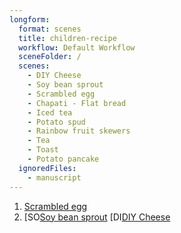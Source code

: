 ```yaml
---
longform:
  format: scenes
  title: children-recipe
  workflow: Default Workflow
  sceneFolder: /
  scenes:
    - DIY Cheese
    - Soy bean sprout
    - Scrambled egg
    - Chapati - Flat bread
    - Iced tea
    - Potato spud
    - Rainbow fruit skewers
    - Tea
    - Toast
    - Potato pancake
  ignoredFiles:
    - manuscript
---
```

1. [Scrambled egg](Scrambled%20egg.md)
2. [SO[Soy bean sprout](Soy%20bean%20sprout.md) [DI[DIY Cheese](DIY%20Cheese.md)